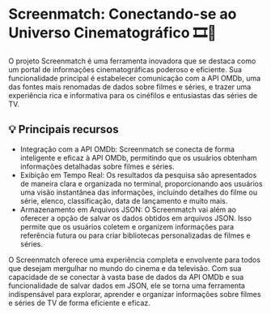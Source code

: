 # Screenmatch: Conectando-se ao Universo Cinematográfico 🎞🎥

O projeto Screenmatch é uma ferramenta inovadora que se destaca como um portal de informações cinematográficas poderoso e eficiente. Sua funcionalidade principal é estabelecer comunicação com a API OMDb, uma das fontes mais renomadas de dados sobre filmes e séries, e trazer uma experiência rica e informativa para os cinéfilos e entusiastas das séries de TV.

## 💡 Principais recursos 

- Integração com a API OMDb: Screenmatch se conecta de forma inteligente e eficaz à API OMDb, permitindo que os usuários obtenham informações detalhadas sobre filmes e séries.
- Exibição em Tempo Real: Os resultados da pesquisa são apresentados de maneira clara e organizada no terminal, proporcionando aos usuários uma visão instantânea das informações, incluindo detalhes do filme ou série, elenco, classificação, data de lançamento e muito mais.
- Armazenamento em Arquivos JSON: O Screenmatch vai além ao oferecer a opção de salvar os dados obtidos em arquivos JSON. Isso permite que os usuários coletem e organizem informações para referência futura ou para criar bibliotecas personalizadas de filmes e séries.

O Screenmatch oferece uma experiência completa e envolvente para todos que desejam mergulhar no mundo do cinema e da televisão. Com sua capacidade de se conectar à vasta base de dados da API OMDb e sua funcionalidade de salvar dados em JSON, ele se torna uma ferramenta indispensável para explorar, aprender e organizar informações sobre filmes e séries de TV de forma eficiente e eficaz.
